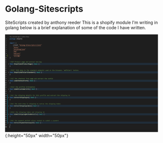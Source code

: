# Golang-Sitescripts
SiteScripts created by anthony reeder
This is a shopify module I'm writing in golang below is a brief explanation of some of the code I have written.

![Alt text](images/ShopifyPackage.png?raw=true "ShopifyPackage"){:height="50px" width="50px"}
